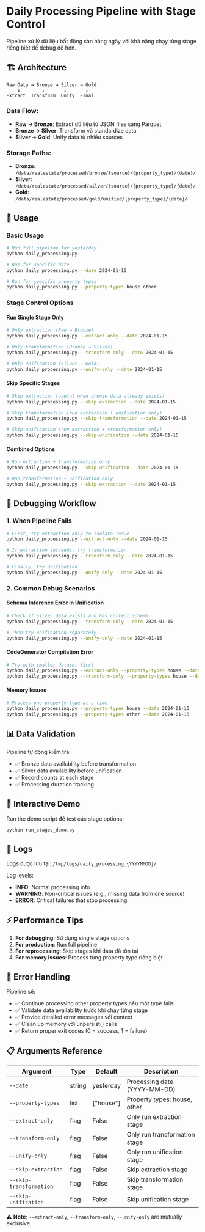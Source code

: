 # Daily Processing Pipeline with Stage Control

Pipeline xử lý dữ liệu bất động sản hàng ngày với khả năng chạy từng stage riêng biệt để debug dễ hơn.

## 🏗️ Architecture

```
Raw Data → Bronze → Silver → Gold
    ↓        ↓       ↓       ↓
Extract  Transform  Unify  Final
```

### Data Flow:

-   **Raw → Bronze**: Extract dữ liệu từ JSON files sang Parquet
-   **Bronze → Silver**: Transform và standardize data
-   **Silver → Gold**: Unify data từ nhiều sources

### Storage Paths:

-   **Bronze**: `/data/realestate/processed/bronze/{source}/{property_type}/{date}/`
-   **Silver**: `/data/realestate/processed/silver/{source}/{property_type}/{date}/`
-   **Gold**: `/data/realestate/processed/gold/unified/{property_type}/{date}/`

## 🚀 Usage

### Basic Usage

```bash
# Run full pipeline for yesterday
python daily_processing.py

# Run for specific date
python daily_processing.py --date 2024-01-15

# Run for specific property types
python daily_processing.py --property-types house other
```

### Stage Control Options

#### Run Single Stage Only

```bash
# Only extraction (Raw → Bronze)
python daily_processing.py --extract-only --date 2024-01-15

# Only transformation (Bronze → Silver)
python daily_processing.py --transform-only --date 2024-01-15

# Only unification (Silver → Gold)
python daily_processing.py --unify-only --date 2024-01-15
```

#### Skip Specific Stages

```bash
# Skip extraction (useful when bronze data already exists)
python daily_processing.py --skip-extraction --date 2024-01-15

# Skip transformation (run extraction + unification only)
python daily_processing.py --skip-transformation --date 2024-01-15

# Skip unification (run extraction + transformation only)
python daily_processing.py --skip-unification --date 2024-01-15
```

#### Combined Options

```bash
# Run extraction + transformation only
python daily_processing.py --skip-unification --date 2024-01-15

# Run transformation + unification only
python daily_processing.py --skip-extraction --date 2024-01-15
```

## 🐛 Debugging Workflow

### 1. When Pipeline Fails

```bash
# First, try extraction only to isolate issue
python daily_processing.py --extract-only --date 2024-01-15

# If extraction succeeds, try transformation
python daily_processing.py --transform-only --date 2024-01-15

# Finally, try unification
python daily_processing.py --unify-only --date 2024-01-15
```

### 2. Common Debug Scenarios

#### Schema Inference Error in Unification

```bash
# Check if silver data exists and has correct schema
python daily_processing.py --transform-only --date 2024-01-15

# Then try unification separately
python daily_processing.py --unify-only --date 2024-01-15
```

#### CodeGenerator Compilation Error

```bash
# Try with smaller dataset first
python daily_processing.py --extract-only --property-types house --date 2024-01-15
python daily_processing.py --transform-only --property-types house --date 2024-01-15
```

#### Memory Issues

```bash
# Process one property type at a time
python daily_processing.py --property-types house --date 2024-01-15
python daily_processing.py --property-types other --date 2024-01-15
```

## 📊 Data Validation

Pipeline tự động kiểm tra:

-   ✅ Bronze data availability before transformation
-   ✅ Silver data availability before unification
-   ✅ Record counts at each stage
-   ✅ Processing duration tracking

## 🔧 Interactive Demo

Run the demo script để test các stage options:

```bash
python run_stages_demo.py
```

## 📝 Logs

Logs được lưu tại: `/tmp/logs/daily_processing_{YYYYMMDD}/`

Log levels:

-   **INFO**: Normal processing info
-   **WARNING**: Non-critical issues (e.g., missing data from one source)
-   **ERROR**: Critical failures that stop processing

## ⚡ Performance Tips

1. **For debugging**: Sử dụng single stage options
2. **For production**: Run full pipeline
3. **For reprocessing**: Skip stages khi data đã tồn tại
4. **For memory issues**: Process từng property type riêng biệt

## 🚨 Error Handling

Pipeline sẽ:

-   ✅ Continue processing other property types nếu một type fails
-   ✅ Validate data availability trước khi chạy từng stage
-   ✅ Provide detailed error messages với context
-   ✅ Clean up memory với unpersist() calls
-   ✅ Return proper exit codes (0 = success, 1 = failure)

## 📋 Arguments Reference

| Argument                | Type   | Default   | Description                   |
| ----------------------- | ------ | --------- | ----------------------------- |
| `--date`                | string | yesterday | Processing date (YYYY-MM-DD)  |
| `--property-types`      | list   | ["house"] | Property types: house, other  |
| `--extract-only`        | flag   | False     | Only run extraction stage     |
| `--transform-only`      | flag   | False     | Only run transformation stage |
| `--unify-only`          | flag   | False     | Only run unification stage    |
| `--skip-extraction`     | flag   | False     | Skip extraction stage         |
| `--skip-transformation` | flag   | False     | Skip transformation stage     |
| `--skip-unification`    | flag   | False     | Skip unification stage        |

⚠️ **Note**: `--extract-only`, `--transform-only`, `--unify-only` are mutually exclusive.
